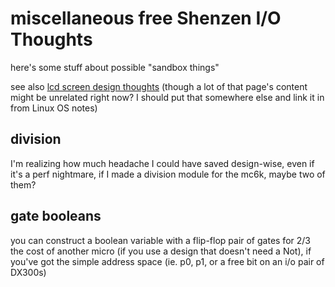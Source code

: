# miscellaneous free Shenzen I/O Thoughts

here's some stuff about possible "sandbox things"

see also [lcd screen design thoughts](c96ee026-225d-450e-ac14-bb7028ac77d5.md) (though a lot of that page's content might be unrelated right now? I should put that somewhere else and link it in from Linux OS notes)

## division

I'm realizing how much headache I could have saved design-wise, even if it's a perf nightmare, if I made a division module for the mc6k, maybe two of them?

## gate booleans

you can construct a boolean variable with a flip-flop pair of gates for 2/3 the cost of another micro (if you use a design that doesn't need a Not), if you've got the simple address space (ie. p0, p1, or a free bit on an i/o pair of DX300s)
